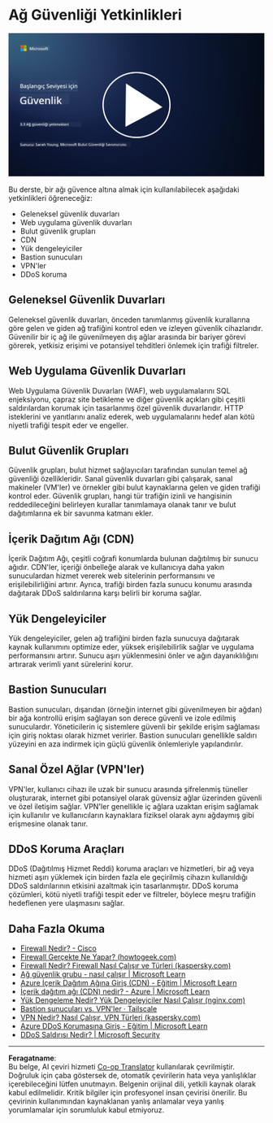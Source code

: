 <!--
CO_OP_TRANSLATOR_METADATA:
{
  "original_hash": "c3aba077bb98eebc925dd58d870229ab",
  "translation_date": "2025-09-03T23:33:11+00:00",
  "source_file": "3.3 Network security capabilities.md",
  "language_code": "tr"
}
-->
# Ağ Güvenliği Yetkinlikleri

[![Videoyu İzle](../../translated_images/3-3_placeholder.1a1265ccd17434df15e62f7e405fd8fc6a956414505c1266772f33d926e17f22.tr.png)](https://learn-video.azurefd.net/vod/player?id=b2a4a548-d129-4add-ba68-eca416ec65bc)

Bu derste, bir ağı güvence altına almak için kullanılabilecek aşağıdaki yetkinlikleri öğreneceğiz:

 - Geleneksel güvenlik duvarları
 - Web uygulama güvenlik duvarları
 - Bulut güvenlik grupları
 - CDN
 - Yük dengeleyiciler
 - Bastion sunucuları
 - VPN'ler
 - DDoS koruma

## Geleneksel Güvenlik Duvarları

Geleneksel güvenlik duvarları, önceden tanımlanmış güvenlik kurallarına göre gelen ve giden ağ trafiğini kontrol eden ve izleyen güvenlik cihazlarıdır. Güvenilir bir iç ağ ile güvenilmeyen dış ağlar arasında bir bariyer görevi görerek, yetkisiz erişimi ve potansiyel tehditleri önlemek için trafiği filtreler.

## Web Uygulama Güvenlik Duvarları

Web Uygulama Güvenlik Duvarları (WAF), web uygulamalarını SQL enjeksiyonu, çapraz site betikleme ve diğer güvenlik açıkları gibi çeşitli saldırılardan korumak için tasarlanmış özel güvenlik duvarlarıdır. HTTP isteklerini ve yanıtlarını analiz ederek, web uygulamalarını hedef alan kötü niyetli trafiği tespit eder ve engeller.

## Bulut Güvenlik Grupları

Güvenlik grupları, bulut hizmet sağlayıcıları tarafından sunulan temel ağ güvenliği özellikleridir. Sanal güvenlik duvarları gibi çalışarak, sanal makineler (VM'ler) ve örnekler gibi bulut kaynaklarına gelen ve giden trafiği kontrol eder. Güvenlik grupları, hangi tür trafiğin izinli ve hangisinin reddedileceğini belirleyen kurallar tanımlamaya olanak tanır ve bulut dağıtımlarına ek bir savunma katmanı ekler.

## İçerik Dağıtım Ağı (CDN)

İçerik Dağıtım Ağı, çeşitli coğrafi konumlarda bulunan dağıtılmış bir sunucu ağıdır. CDN'ler, içeriği önbelleğe alarak ve kullanıcıya daha yakın sunuculardan hizmet vererek web sitelerinin performansını ve erişilebilirliğini artırır. Ayrıca, trafiği birden fazla sunucu konumu arasında dağıtarak DDoS saldırılarına karşı belirli bir koruma sağlar.

## Yük Dengeleyiciler

Yük dengeleyiciler, gelen ağ trafiğini birden fazla sunucuya dağıtarak kaynak kullanımını optimize eder, yüksek erişilebilirlik sağlar ve uygulama performansını artırır. Sunucu aşırı yüklenmesini önler ve ağın dayanıklılığını artırarak verimli yanıt sürelerini korur.

## Bastion Sunucuları

Bastion sunucuları, dışarıdan (örneğin internet gibi güvenilmeyen bir ağdan) bir ağa kontrollü erişim sağlayan son derece güvenli ve izole edilmiş sunuculardır. Yöneticilerin iç sistemlere güvenli bir şekilde erişim sağlaması için giriş noktası olarak hizmet verirler. Bastion sunucuları genellikle saldırı yüzeyini en aza indirmek için güçlü güvenlik önlemleriyle yapılandırılır.

## Sanal Özel Ağlar (VPN'ler)

VPN'ler, kullanıcı cihazı ile uzak bir sunucu arasında şifrelenmiş tüneller oluşturarak, internet gibi potansiyel olarak güvensiz ağlar üzerinden güvenli ve özel iletişim sağlar. VPN'ler genellikle iç ağlara uzaktan erişim sağlamak için kullanılır ve kullanıcıların kaynaklara fiziksel olarak aynı ağdaymış gibi erişmesine olanak tanır.

## DDoS Koruma Araçları

DDoS (Dağıtılmış Hizmet Reddi) koruma araçları ve hizmetleri, bir ağ veya hizmeti aşırı yüklemek için birden fazla ele geçirilmiş cihazın kullanıldığı DDoS saldırılarının etkisini azaltmak için tasarlanmıştır. DDoS koruma çözümleri, kötü niyetli trafiği tespit eder ve filtreler, böylece meşru trafiğin hedeflenen yere ulaşmasını sağlar.

## Daha Fazla Okuma

- [Firewall Nedir? - Cisco](https://www.cisco.com/c/en/us/products/security/firewalls/what-is-a-firewall.html#~types-of-firewalls)
- [Firewall Gerçekte Ne Yapar? (howtogeek.com)](https://www.howtogeek.com/144269/htg-explains-what-firewalls-actually-do/)
- [Firewall Nedir? Firewall Nasıl Çalışır ve Türleri (kaspersky.com)](https://www.kaspersky.com/resource-center/definitions/firewall)
- [Ağ güvenlik grubu - nasıl çalışır | Microsoft Learn](https://learn.microsoft.com/azure/virtual-network/network-security-group-how-it-works)
- [Azure İçerik Dağıtım Ağına Giriş (CDN) - Eğitim | Microsoft Learn](https://learn.microsoft.com/training/modules/intro-to-azure-content-delivery-network/?WT.mc_id=academic-96948-sayoung)
- [İçerik dağıtım ağı (CDN) nedir? - Azure | Microsoft Learn](https://learn.microsoft.com/azure/cdn/cdn-overview?WT.mc_id=academic-96948-sayoung)
- [Yük Dengeleme Nedir? Yük Dengeleyiciler Nasıl Çalışır (nginx.com)](https://www.nginx.com/resources/glossary/load-balancing/)
- [Bastion sunucuları vs. VPN'ler · Tailscale](https://tailscale.com/learn/bastion-hosts-vs-vpns/)
- [VPN Nedir? Nasıl Çalışır, VPN Türleri (kaspersky.com)](https://www.kaspersky.com/resource-center/definitions/what-is-a-vpn)
- [Azure DDoS Korumasına Giriş - Eğitim | Microsoft Learn](https://learn.microsoft.com/training/modules/introduction-azure-ddos-protection/?WT.mc_id=academic-96948-sayoung)
- [DDoS Saldırısı Nedir? | Microsoft Security](https://www.microsoft.com/security/business/security-101/what-is-a-ddos-attack?WT.mc_id=academic-96948-sayoung)

---

**Feragatname**:  
Bu belge, AI çeviri hizmeti [Co-op Translator](https://github.com/Azure/co-op-translator) kullanılarak çevrilmiştir. Doğruluk için çaba göstersek de, otomatik çevirilerin hata veya yanlışlıklar içerebileceğini lütfen unutmayın. Belgenin orijinal dili, yetkili kaynak olarak kabul edilmelidir. Kritik bilgiler için profesyonel insan çevirisi önerilir. Bu çevirinin kullanımından kaynaklanan yanlış anlamalar veya yanlış yorumlamalar için sorumluluk kabul etmiyoruz.
